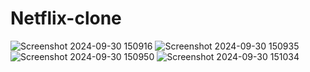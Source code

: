 # Netflix-clone

![Screenshot 2024-09-30 150916](https://github.com/user-attachments/assets/21ac89f5-9877-4811-b41e-70a5dab4f03f)
![Screenshot 2024-09-30 150935](https://github.com/user-attachments/assets/f7a65869-adec-49fc-8019-886b04898f9e)
![Screenshot 2024-09-30 150950](https://github.com/user-attachments/assets/dec8dd72-7cf1-4cfd-a698-e81d16604f0a)
![Screenshot 2024-09-30 151034](https://github.com/user-attachments/assets/9b1945db-51b3-4b3e-948c-c26d958a0c00)


